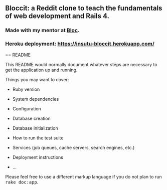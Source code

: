 ## Bloccit: a Reddit clone to teach the fundamentals of web development and Rails 4.

### Made with my mentor at [Bloc](http://bloc.io).

### Heroku deployment:  https://insutu-bloccit.herokuapp.com/

== README

This README would normally document whatever steps are necessary to get the
application up and running.

Things you may want to cover:

* Ruby version

* System dependencies

* Configuration

* Database creation

* Database initialization

* How to run the test suite

* Services (job queues, cache servers, search engines, etc.)

* Deployment instructions

* ...


Please feel free to use a different markup language if you do not plan to run
<tt>rake doc:app</tt>.
